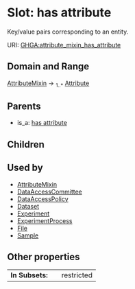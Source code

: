 
# Slot: has attribute


Key/value pairs corresponding to an entity.

URI: [GHGA:attribute_mixin_has_attribute](https://w3id.org/GHGA/attribute_mixin_has_attribute)


## Domain and Range

[AttributeMixin](AttributeMixin.md) &#8594;  <sub>1..\*</sub> [Attribute](Attribute.md)

## Parents

 *  is_a: [has attribute](has_attribute.md)

## Children


## Used by

 * [AttributeMixin](AttributeMixin.md)
 * [DataAccessCommittee](DataAccessCommittee.md)
 * [DataAccessPolicy](DataAccessPolicy.md)
 * [Dataset](Dataset.md)
 * [Experiment](Experiment.md)
 * [ExperimentProcess](ExperimentProcess.md)
 * [File](File.md)
 * [Sample](Sample.md)

## Other properties

|  |  |  |
| --- | --- | --- |
| **In Subsets:** | | restricted |

